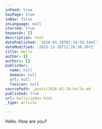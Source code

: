 ```yaml
---
inFeed: true
hasPage: true
inNav: false
inLanguage: null
starred: true
keywords: []
description: test
datePublished: '2016-01-28T07:34:59.344Z'
dateModified: '2015-12-18T12:26:38.207Z'
title: Hello
author: []
authors: []
publisher:
  name: null
  domain: null
  url: null
  favicon: null
sourcePath: _posts/2016-01-28-hello.md
published: true
url: hello/index.html
_type: Article

---
```

Hello. How are you?
